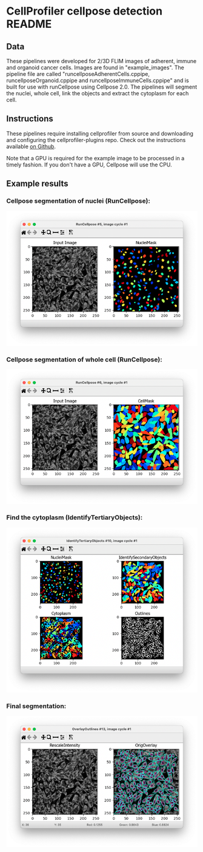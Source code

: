 # CellProfiler cellpose detection README

## Data

These pipelines were developed for 2/3D FLIM images of adherent, immune and organoid cancer cells. Images are found in "example_images". The pipeline file are called "runcellposeAdherentCells.cppipe, runcellposeOrganoid.cppipe and runcellposeImmuneCells.cppipe" and is built for use with runCellpose using Cellpose 2.0.
The pipelines will segment the nuclei, whole cell, link the objects and extract the cytoplasm for each cell.

## Instructions

These pipelines require installing cellprofiler from source and downloading and configuring the cellprofiler-plugins repo. Check out the instructions available [on Github](https://github.com/CellProfiler/CellProfiler-plugins).

Note that a GPU is required for the example image to be processed in a timely fashion. If you don't have a GPU, Cellpose will use the CPU.


## Example results

### Cellpose segmentation of nuclei (RunCellpose):
![](/images:README/runCellpose_for_nucleidetection.png)

### Cellpose segmentation of whole cell (RunCellpose):
![](/images:README/runCellpose_for_celldetection.png)

### Find the cytoplasm (IdentifyTertiaryObjects):
![](/images:README/findcytoplasm.png)

### Final segmentation:

![](/images:README/finalresult.png)